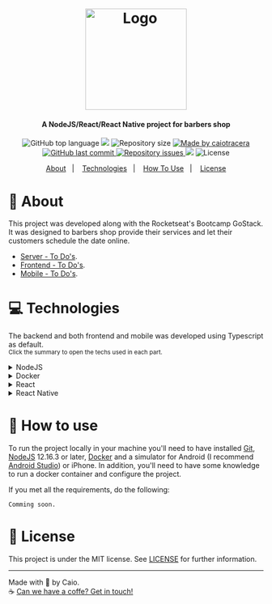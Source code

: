 <h1 align="center">
  <img alt="Logo" src="https://res.cloudinary.com/eliasgcf/image/upload/v1588625369/GoBarber/logo_iw1v9f.svg" width="200px">
</h1>

<h4 align="center">
  A NodeJS/React/React Native project for barbers shop
</h4>

<p align="center">
  <img alt="GitHub top language" src="https://img.shields.io/github/languages/top/caiotracera/gobarber">

  <img src="https://img.shields.io/github/languages/count/caiotracera/gobarber">
	
  <img alt="Repository size" src="https://img.shields.io/github/repo-size/caiotracera/gobarber">
	
  <a href="https://www.linkedin.com/in/caiotracera/">
    <img alt="Made by caiotracera" src="https://img.shields.io/badge/made%20by-caiotracera-%230172B3">
  </a>

  <a href="https://github.com/caiotracera/gobarber/commits/master">
    <img alt="GitHub last commit" src="https://img.shields.io/github/last-commit/caiotracera/gobarber">
  </a>

  <a href="https://github.com/caiotracera/gobarber/issues">
    <img alt="Repository issues" src="https://img.shields.io/github/issues/caiotracera/gobarber">
  </a>

  <img src="https://api.codacy.com/project/badge/Grade/3dce22b3e7e142b2966d756ec9471c89"/>

  <img alt="License" src="https://img.shields.io/badge/license-MIT-brightgreen">
</p>

<p align="center">
  <a href="#rocket-about">About</a>&nbsp;&nbsp;&nbsp;|&nbsp;&nbsp;&nbsp;
  <a href="#computer-technologies">Technologies</a>&nbsp;&nbsp;&nbsp;|&nbsp;&nbsp;&nbsp;
  <a href="#thinking-how-to-use">How To Use</a>&nbsp;&nbsp;&nbsp;|&nbsp;&nbsp;&nbsp;
  <a href="#memo-license">License</a>
</p>

# :rocket: About
This project was developed along with the Rocketseat's Bootcamp GoStack. It was designed to barbers shop provide their services and let their customers schedule the date online.

- <a href="https://github.com/caiotracera/gobarber/issues/1">Server - To Do's</a>.
- <a href="https://github.com/caiotracera/gobarber/issues/2">Frontend - To Do's</a>.
- <a href="https://github.com/caiotracera/gobarber/issues/3">Mobile - To Do's</a>.

# :computer: Technologies
The backend and both frontend and mobile was developed using Typescript as default.<br />
<small>Click the summary to open the techs used in each part.</small>

<details>
  <summary>NodeJS</summary>
  
  * bcryptjs
  * cors
  * date-fns
  * express
  * jest
  * jsobwebtoken
  * multer
  * ts-node-dev
  * ts-jest
  * tsyringe
  * typeorm
  * uuidv4
  * ESLint with Prettier (using <a href="https://github.com/airbnb/javascript">Airbnb's Style Guide</a>) and EditorConfig.
</details>

<details>
  <summary>Docker</summary>

  * Postgres
</details>
  
<details>
  <summary>React</summary>

  * axios
  * polished
  * react-icons
  * react-router-dom
  * react-spring
  * styled-components
  * unform
  * uuidv4
  * yup
  * jest
  * ESLint with Prettier (using <a href="https://github.com/airbnb/javascript">Airbnb's Style Guide</a>) and EditorConfig.
</details>

<details>
  <summary>React Native</summary>

  * async-storage
  * axios
  * masked-view
  * react-navigation
  * react-native-gesture-handler
  * react-native-iphone-x-helper
  * react-native-reanimated
  * react-native-safe-area-context
  * react-native-screens
  * react-native-vector-icons
  * styled-components
  * yup
  * jest
  * ESLint with Prettier (using <a href="https://github.com/airbnb/javascript">Airbnb's Style Guide</a>) and EditorConfig.
</details>

# :thinking: How to use
To run the project locally in your machine you'll need to have installed <a href="https://git-scm.com/">Git</a>, <a href="https://nodejs.org/en/">NodeJS</a> 12.16.3 or later, <a href="https://www.docker.com/">Docker</a> and a simulator for Android (I recommend <a href="https://developer.android.com/studio">Android Studio</a>) or iPhone. In addition, you'll need to have some knowledge to run a docker container and configure the project.

If you met all the requirements, do the following:
```shell
Comming soon.
```

# :memo: License
This project is under the MIT license. See [LICENSE](LICENSE) for further information.

--- 

Made with :sparkling_heart: by Caio.
<br>
:coffee: <a href="https://www.linkedin.com/in/caiotracera/">Can we have a coffe? Get in touch!</a>
